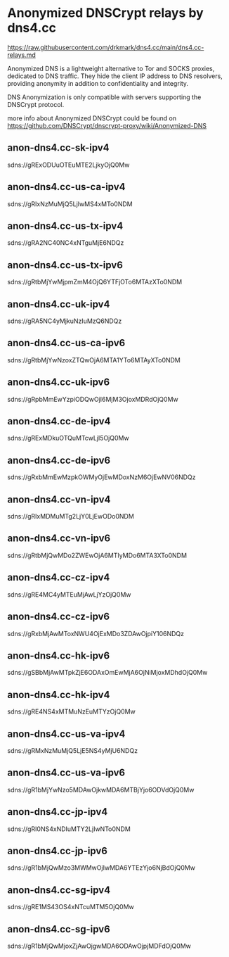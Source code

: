 # Anonymized DNSCrypt relays by dns4.cc

https://raw.githubusercontent.com/drkmark/dns4.cc/main/dns4.cc-relays.md

Anonymized DNS is a lightweight alternative to Tor and SOCKS proxies, dedicated to DNS traffic. They hide the client IP address to DNS resolvers, providing anonymity in addition to confidentiality and integrity.

DNS Anonymization is only compatible with servers supporting the DNSCrypt protocol.

more info about Anonymized DNSCrypt could be found on https://github.com/DNSCrypt/dnscrypt-proxy/wiki/Anonymized-DNS

## anon-dns4.cc-sk-ipv4

sdns://gRExODUuOTEuMTE2LjkyOjQ0Mw

## anon-dns4.cc-us-ca-ipv4

sdns://gRIxNzMuMjQ5LjIwMS4xMTo0NDM

## anon-dns4.cc-us-tx-ipv4

sdns://gRA2NC40NC4xNTguMjE6NDQz

## anon-dns4.cc-us-tx-ipv6

sdns://gRtbMjYwMjpmZmM4OjQ6YTFjOTo6MTAzXTo0NDM

## anon-dns4.cc-uk-ipv4

sdns://gRA5NC4yMjkuNzIuMzQ6NDQz

## anon-dns4.cc-us-ca-ipv6

sdns://gRtbMjYwNzoxZTQwOjA6MTA1YTo6MTAyXTo0NDM

## anon-dns4.cc-uk-ipv6

sdns://gRpbMmEwYzpiODQwOjI6MjM3OjoxMDRdOjQ0Mw

## anon-dns4.cc-de-ipv4

sdns://gRExMDkuOTQuMTcwLjI5OjQ0Mw

## anon-dns4.cc-de-ipv6

sdns://gRxbMmEwMzpkOWMyOjEwMDoxNzM6OjEwNV06NDQz

## anon-dns4.cc-vn-ipv4

sdns://gRIxMDMuMTg2LjY0LjEwODo0NDM

## anon-dns4.cc-vn-ipv6

sdns://gRtbMjQwMDo2ZWEwOjA6MTIyMDo6MTA3XTo0NDM

## anon-dns4.cc-cz-ipv4

sdns://gRE4MC4yMTEuMjAwLjYzOjQ0Mw

## anon-dns4.cc-cz-ipv6

sdns://gRxbMjAwMToxNWU4OjExMDo3ZDAwOjpiY106NDQz

## anon-dns4.cc-hk-ipv6

sdns://gSBbMjAwMTpkZjE6ODAxOmEwMjA6OjNiMjoxMDhdOjQ0Mw

## anon-dns4.cc-hk-ipv4

sdns://gRE4NS4xMTMuNzEuMTYzOjQ0Mw

## anon-dns4.cc-us-va-ipv4

sdns://gRMxNzMuMjQ5LjE5NS4yMjU6NDQz

## anon-dns4.cc-us-va-ipv6

sdns://gR1bMjYwNzo5MDAwOjkwMDA6MTBjYjo6ODVdOjQ0Mw

## anon-dns4.cc-jp-ipv4

sdns://gRI0NS4xNDIuMTY2LjIwNTo0NDM

## anon-dns4.cc-jp-ipv6

sdns://gR1bMjQwMzo3MWMwOjIwMDA6YTEzYjo6NjBdOjQ0Mw

## anon-dns4.cc-sg-ipv4

sdns://gRE1MS43OS4xNTcuMTM5OjQ0Mw

## anon-dns4.cc-sg-ipv6

sdns://gR1bMjQwMjoxZjAwOjgwMDA6ODAwOjpjMDFdOjQ0Mw
